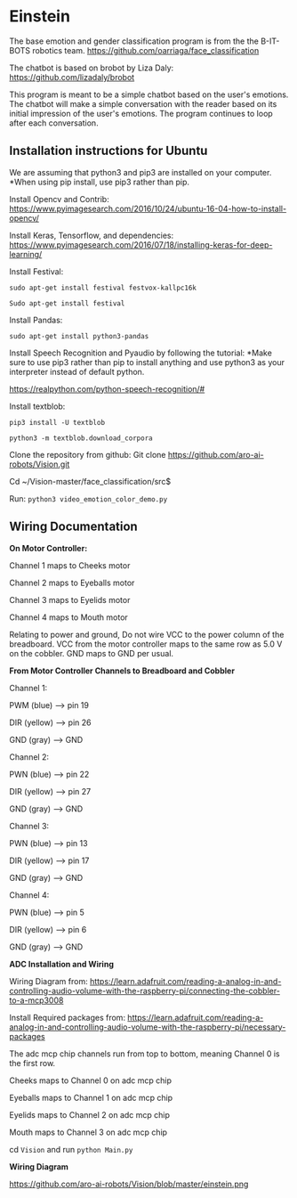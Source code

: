 # Einstein
The base emotion and gender classification program is from the the B-IT-BOTS robotics team. https://github.com/oarriaga/face_classification

The chatbot is based on brobot by Liza Daly: https://github.com/lizadaly/brobot

This program is meant to be a simple chatbot based on the user's emotions. The chatbot will make a simple conversation with the reader based on its initial impression of the user's emotions. The program continues to loop after each conversation.

## Installation instructions for Ubuntu
We are assuming that python3 and pip3 are installed on your computer.
*When using pip install, use pip3 rather than pip.

Install Opencv and Contrib: 
https://www.pyimagesearch.com/2016/10/24/ubuntu-16-04-how-to-install-opencv/ 

Install Keras, Tensorflow, and dependencies: 
https://www.pyimagesearch.com/2016/07/18/installing-keras-for-deep-learning/ 

Install Festival: 
```
sudo apt-get install festival festvox-kallpc16k

Sudo apt-get install festival
```

Install Pandas:

`sudo apt-get install python3-pandas`


Install Speech Recognition and Pyaudio by following the tutorial:
*Make sure to use pip3 rather than pip to install anything and use python3 as your interpreter instead of default python.

https://realpython.com/python-speech-recognition/#


Install textblob:
```
pip3 install -U textblob

python3 -m textblob.download_corpora
```

Clone the repository from github:
Git clone https://github.com/aro-ai-robots/Vision.git 
	
Cd ~/Vision-master/face_classification/src$

Run:
`python3 video_emotion_color_demo.py`


## Wiring Documentation  

  
**On Motor Controller:**

Channel 1 maps to Cheeks motor

Channel 2 maps to Eyeballs motor

Channel 3 maps to Eyelids motor

Channel 4 maps to Mouth motor

Relating to power and ground, Do not wire VCC to the power column of the breadboard. VCC from the motor controller maps to the same row as 5.0 V on the cobbler. GND maps to GND per usual.

   
**From Motor Controller Channels to Breadboard and Cobbler**

Channel 1:

PWM (blue) --> pin 19

DIR (yellow) --> pin 26

GND (gray) --> GND


Channel 2:

PWN (blue) --> pin 22

DIR (yellow) --> pin 27

GND (gray) --> GND


Channel 3:

PWN (blue) --> pin 13

DIR (yellow) --> pin 17

GND (gray) --> GND


Channel 4:

PWN (blue) --> pin 5

DIR (yellow) --> pin 6

GND (gray) --> GND

    
**ADC Installation and Wiring**

Wiring Diagram from: https://learn.adafruit.com/reading-a-analog-in-and-controlling-audio-volume-with-the-raspberry-pi/connecting-the-cobbler-to-a-mcp3008

Install Required packages from: https://learn.adafruit.com/reading-a-analog-in-and-controlling-audio-volume-with-the-raspberry-pi/necessary-packages  

The adc mcp chip channels run from top to bottom, meaning Channel 0 is the first row. 
  
Cheeks maps to Channel 0 on adc mcp chip

Eyeballs maps to Channel 1 on adc mcp chip

Eyelids maps to Channel 2 on adc mcp chip

Mouth maps to Channel 3 on adc mcp chip

cd `Vision` and run `python Main.py`


**Wiring Diagram**

https://github.com/aro-ai-robots/Vision/blob/master/einstein.png
